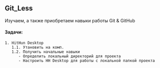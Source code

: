 ## Git_Less
Изучаем, а также приобретаем навыки работы Git &amp; GitHub

#### Задачи:
```
1. HitHun Desktop
   1.1. Утановить на комп.
   1.2. Получить начальные навыки
      - Определить локальный директорий для проекта
      - Настроить HH Desktop для работы с локальной папкой проекта
